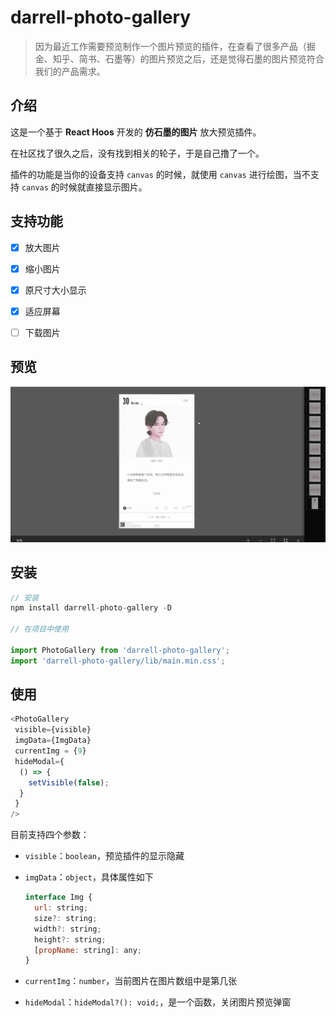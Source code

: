 # darrell-photo-gallery

> 因为最近工作需要预览制作一个图片预览的插件，在查看了很多产品（掘金、知乎、简书、石墨等）的图片预览之后，还是觉得石墨的图片预览符合我们的产品需求。



## 介绍

这是一个基于 **React Hoos** 开发的 **仿石墨的图片** 放大预览插件。

在社区找了很久之后，没有找到相关的轮子，于是自己撸了一个。

插件的功能是当你的设备支持 `canvas` 的时候，就使用 `canvas` 进行绘图，当不支持 `canvas` 的时候就直接显示图片。



## 支持功能

- [x] 放大图片
- [x] 缩小图片
- [x] 原尺寸大小显示
- [x] 适应屏幕
- [ ] 下载图片



## 预览

![](./example/image/img-gallery.gif)



## 安装

```javascript
// 安装
npm install darrell-photo-gallery -D

// 在项目中使用

import PhotoGallery from 'darrell-photo-gallery';
import 'darrell-photo-gallery/lib/main.min.css';
```



## 使用

```javascript
<PhotoGallery
 visible={visible}
 imgData={ImgData}
 currentImg = {9}
 hideModal={
  () => {
    setVisible(false);
  }
 }
/>
```



目前支持四个参数：

* `visible`：`boolean`，预览插件的显示隐藏

* `imgData`：`object`，具体属性如下

  ```js
  interface Img {
    url: string;
    size?: string;
    width?: string;
    height?: string;
    [propName: string]: any;
  }
  ```

* `currentImg`：`number`，当前图片在图片数组中是第几张

* `hideModal`：`hideModal?(): void;`，是一个函数，关闭图片预览弹窗

